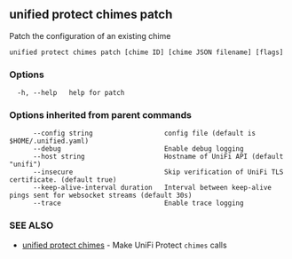 ## unified protect chimes patch

Patch the configuration of an existing chime

```
unified protect chimes patch [chime ID] [chime JSON filename] [flags]
```

### Options

```
  -h, --help   help for patch
```

### Options inherited from parent commands

```
      --config string                  config file (default is $HOME/.unified.yaml)
      --debug                          Enable debug logging
      --host string                    Hostname of UniFi API (default "unifi")
      --insecure                       Skip verification of UniFi TLS certificate. (default true)
      --keep-alive-interval duration   Interval between keep-alive pings sent for websocket streams (default 30s)
      --trace                          Enable trace logging
```

### SEE ALSO

* [unified protect chimes](unified_protect_chimes.md)	 - Make UniFi Protect `chimes` calls

